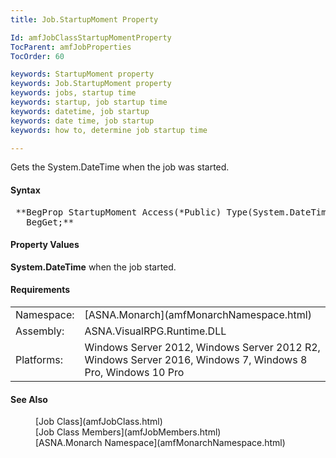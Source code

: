```yaml
---
title: Job.StartupMoment Property

Id: amfJobClassStartupMomentProperty
TocParent: amfJobProperties
TocOrder: 60

keywords: StartupMoment property
keywords: Job.StartupMoment property
keywords: jobs, startup time
keywords: startup, job startup time
keywords: datetime, job startup
keywords: date time, job startup
keywords: how to, determine job startup time

---
```


Gets the System.DateTime when the job was started.

#### Syntax
<pre class="prettyprint"> **BegProp StartupMoment Access(*Public) Type(System.DateTime)
   BegGet;**       </pre>

#### Property Values
**System.DateTime** when the job started.
<!-- start -->

#### Requirements
<table class="dttable" cellspacing="0" cellpadding="4" width="60%">
           <colgroup>
            <col width="15%" style="font-weight:bold" />
            <col width="85%" />
          </colgroup>
          <tr>
            <td>Namespace:</td>
            <td>[ASNA.Monarch](amfMonarchNamespace.html)</td>
          </tr>
          <tr>
            <td>Assembly:</td>
            <td>ASNA.VisualRPG.Runtime.DLL</td>
          </tr>
         <tr>
            <td>Platforms:</td>
            <td> Windows Server 2012, Windows Server 2012 R2, Windows Server 2016, Windows 7, Windows 8 Pro, Windows 10 Pro</td>
         </tr>
</table>

#### See Also
<dl>
        <dd>[Job Class](amfJobClass.html)
        </dd><dd>
        [Job Class
        Members](amfJobMembers.html)</dd>
        <dd>[ASNA.Monarch
        Namespace](amfMonarchNamespace.html)</dd>
</dl>

